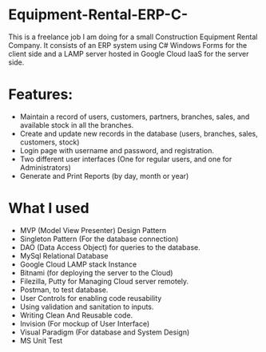 # Equipment-Rental-ERP-C-
This is a freelance job I am doing for a small Construction Equipment Rental Company.
It consists of an ERP system using C# Windows Forms for the client side and a LAMP server hosted in Google Cloud
IaaS for the server side.

# Features:
* Maintain a record of users, customers, partners, branches, sales, and available stock in all the branches.
* Create and update new records in the database (users, branches, sales, customers, stock)
* Login page with username and password, and registration.
* Two different user interfaces (One for regular users, and one for Administrators)
* Generate and Print Reports (by day, month or year)

# What I used
* MVP (Model View Presenter) Design Pattern
* Singleton Pattern (For the database connection)
* DAO (Data Access Object) for queries to the database.
* MySql Relational Database
* Google Cloud LAMP stack Instance
* Bitnami (for deploying the server to the Cloud)
* Filezilla, Putty for Managing Cloud server remotely.
* Postman, to test database.
* User Controls for enabling code reusability
* Using validation and sanitation to inputs.
* Writing Clean And Reusable code.
* Invision (For mockup of User Interface)
* Visual Paradigm (For database and System Design)
* MS Unit Test
